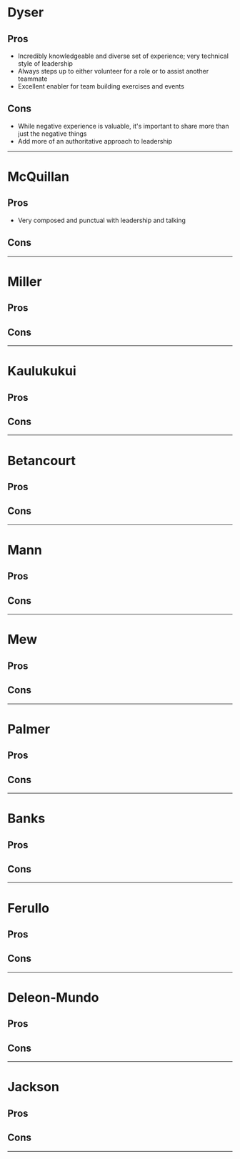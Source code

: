 # Dyser
## Pros
* Incredibly knowledgeable and diverse set of experience; very technical style of leadership
* Always steps up to either volunteer for a role or to assist another teammate
* Excellent enabler for team building exercises and events
## Cons
* While negative experience is valuable, it's important to share more than just the negative things
* Add more of an authoritative approach to leadership
---
# McQuillan
## Pros
* Very composed and punctual with leadership and talking
## Cons
---
# Miller
## Pros

## Cons
---
# Kaulukukui
## Pros

## Cons
---
# Betancourt
## Pros

## Cons
---
# Mann
## Pros

## Cons
---
# Mew
## Pros

## Cons
---
# Palmer
## Pros

## Cons
---
# Banks
## Pros

## Cons
---
# Ferullo
## Pros

## Cons
---
# Deleon-Mundo
## Pros

## Cons
---
# Jackson
## Pros

## Cons
---
